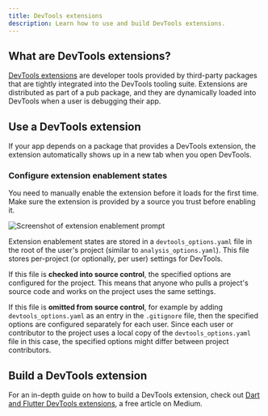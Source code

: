 ```yaml
---
title: DevTools extensions
description: Learn how to use and build DevTools extensions.
---
```


## What are DevTools extensions?

[DevTools extensions](https://pub.dev/packages/devtools_extensions) are developer
tools provided by third-party packages that are tightly integrated into the
DevTools tooling suite. Extensions are distributed as part of a pub package,
and they are dynamically loaded into DevTools when a user is debugging their app.

## Use a DevTools extension

If your app depends on a package that provides a DevTools extension, the
extension automatically shows up in a new tab when you open DevTools.

### Configure extension enablement states

You need to manually enable the extension before it loads for the first time.
Make sure the extension is provided by a source you trust before enabling it.

![Screenshot of extension enablement prompt]({{site.url}}/assets/images/docs/tools/devtools/extension_enable_prompt.png)

Extension enablement states are stored in a `devtools_options.yaml` file in the
root of the user's project (similar to `analysis_options.yaml`). This file
stores per-project (or optionally, per user) settings for DevTools.

If this file is **checked into source control**, the specified options are
configured for the project. This means that anyone who pulls a project's
source code and works on the project uses the same settings.

If this file is **omitted from source control**, for example by adding
`devtools_options.yaml` as an entry in the `.gitignore` file, then the specified
options are configured separately for each user. Since each user or
contributor to the project uses a local copy of the `devtools_options.yaml`
file in this case, the specified options might differ between project contributors.

## Build a DevTools extension

For an in-depth guide on how to build a DevTools extension, check out 
[Dart and Flutter DevTools extensions][article], a free article on Medium.


[article]: {{site.flutter-medium}}/dart-flutter-devtools-extensions-c8bc1aaf8e5f